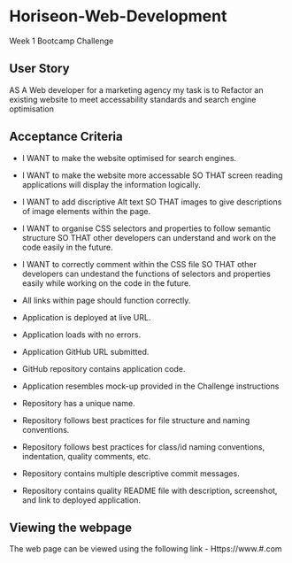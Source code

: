 # Horiseon-Web-Development
Week 1 Bootcamp Challenge 

## User Story 
AS A Web developer for a marketing agency
my task is to Refactor an existing website to meet accessability standards and search engine optimisation




## Acceptance Criteria

* I WANT to make the website optimised for search engines.

* I WANT to make the website more accessable SO THAT screen reading applications will display the information logically.

* I WANT to add discriptive Alt text SO THAT images to give descriptions of image elements within the page.

* I WANT to organise CSS selectors and properties to follow semantic structure SO THAT other developers can understand and work on the code easily in the future.

* I WANT to correctly comment within the CSS file SO THAT other developers can undestand the functions of selectors and properties easily while working on the code in the future.

* All links within page should function correctly.

* Application is deployed at live URL.

* Application loads with no errors.

* Application GitHub URL submitted.

* GitHub repository contains application code.

* Application resembles mock-up provided in the Challenge instructions

* Repository has a unique name.

* Repository follows best practices for file structure and naming conventions.

* Repository follows best practices for class/id naming conventions, indentation, quality comments, etc.

* Repository contains multiple descriptive commit messages.

* Repository contains quality README file with description, screenshot, and link to deployed application.



## Viewing the webpage
The web page can be viewed using the following link - Https://www.#.com


